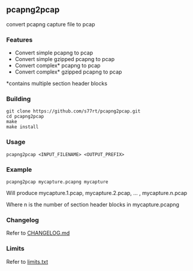 ## pcapng2pcap
convert pcapng capture file to pcap

### Features
- Convert simple pcapng to pcap
- Convert simple gzipped pcapng to pcap
- Convert complex* pcapng to pcap
- Convert complex* gzipped pcapng to pcap

\*contains multiple section header blocks

### Building
```
git clone https://github.com/s77rt/pcapng2pcap.git
cd pcapng2pcap
make
make install
```

### Usage
`pcapng2pcap <INPUT_FILENAME> <OUTPUT_PREFIX>`

### Example
`pcapng2pcap mycapture.pcapng mycapture`

Will produce mycapture.1.pcap, mycapture.2.pcap, ... , mycapture.n.pcap

Where n is the number of section header blocks in mycapture.pcapng

### Changelog
Refer to [CHANGELOG.md](https://github.com/s77rt/pcapng2pcap/blob/master/docs/CHANGELOG.md)

### Limits
Refer to [limits.txt](https://github.com/s77rt/pcapng2pcap/blob/master/docs/limits.txt)
